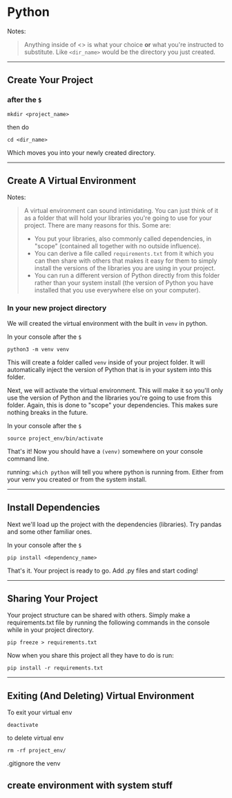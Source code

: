 # Python

Notes:

> Anything inside of <> is what your choice **or** what you're instructed to substitute. Like `<dir_name>` would be the directory you just created.

---

## Create Your Project

### after the `$`

`mkdir <project_name>`

then do

`cd <dir_name>`

Which moves you into your newly created directory.

---

## Create A Virtual Environment

Notes:

> A virtual environment can sound intimidating. You can just think of it as a folder that will hold your libraries you're going to use for your project. There are many reasons for this. Some are:
>
> - You put your libraries, also commonly called dependencies, in "scope" (contained all together with no outside influence).
> - You can derive a file called `requirements.txt` from it which you can then share with others that makes it easy for them to simply install the versions of the libraries you are using in your project.
> - You can run a different version of Python directly from this folder rather than your system install (the version of Python you have installed that you use everywhere else on your computer).

### In your new project directory

We will created the virtual environment with the built in `venv` in python.

In your console after the `$`

```console
python3 -m venv venv
```

This will create a folder called `venv` inside of your project folder. It will automatically inject the version of Python that is in your system into this folder.

Next, we will activate the virtual environment. This will make it so you'll only use the version of Python and the libraries you're going to use from this folder. Again, this is done to "scope" your dependencies. This makes sure nothing breaks in the future.

In your console after the `$`

```console
source project_env/bin/activate
```

That's it! Now you should have a `(venv)` somewhere on your console command line.

running: `which python` will tell you where python is running from. Either from your venv you created or from the system install.

---

## Install Dependencies

Next we'll load up the project with the dependencies (libraries). Try pandas and some other familiar ones.

In your console after the `$`

```console
pip install <dependency_name>
```

That's it. Your project is ready to go. Add .py files and start coding!

---

## Sharing Your Project

Your project structure can be shared with others. Simply make a requirements.txt file by running the following commands in the console while in your project directory.

```console
pip freeze > requirements.txt
```

Now when you share this project all they have to do is run:

```console
pip install -r requirements.txt
```

---

## Exiting (And Deleting) Virtual Environment

To exit your virtual env

```console
deactivate
```

to delete virtual env

```console
rm -rf project_env/
```

.gitignore the venv

## create environment with system stuff
